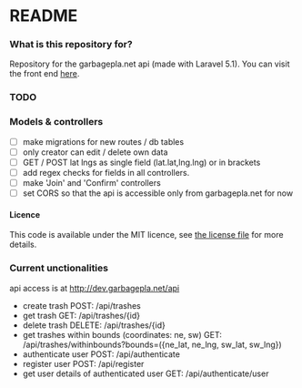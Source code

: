 # README #

### What is this repository for? ###

Repository for the garbagepla.net api (made with Laravel 5.1). You can visit the front end [here](http://www.garbagepla.net).

### TODO

### Models & controllers
- [ ] make migrations for new routes / db tables
- [ ] only creator can edit / delete own data
- [ ] GET / POST lat lngs as single field (lat.lat,lng.lng) or in brackets
- [ ] add regex checks for fields in all controllers.
- [ ] make 'Join' and 'Confirm' controllers
- [ ] set CORS so that the api is accessible only from garbagepla.net for now

#### Licence
This code is available under the MIT licence, see [the license file](https://github.com/garbageplanet/api/blob/dev/license.md) for more details.

### Current unctionalities

api access is at http://dev.garbagepla.net/api

- create trash POST: /api/trashes
- get trash GET: /api/trashes/{id}
- delete trash DELETE: /api/trashes/{id}
- get trashes within bounds (coordinates: ne, sw) GET: /api/trashes/withinbounds?bounds=({ne_lat, ne_lng, sw_lat, sw_lng})
- authenticate user POST: /api/authenticate
- register user POST: /api/register
- get user details of authenticated user GET: /api/authenticate/user